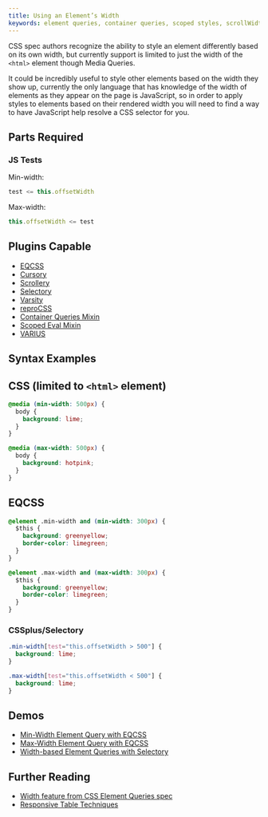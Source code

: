 ```yaml
---
title: Using an Element’s Width
keywords: element queries, container queries, scoped styles, scrollWidth, offsetWidth, variables, reactive
---
```


CSS spec authors recognize the ability to style an element differently based on its own width, but currently support is limited to just the width of the `<html>` element though Media Queries.

It could be incredibly useful to style other elements based on the width they show up, currently the only language that has knowledge of the width of elements as they appear on the page is JavaScript, so in order to apply styles to elements based on their rendered width you will need to find a way to have JavaScript help resolve a CSS selector for you.

## Parts Required

### JS Tests

Min-width:

```javascript
test <= this.offsetWidth
```

Max-width:

```javascript
this.offsetWidth <= test
```

## Plugins Capable

- [EQCSS](../plugins/eqcss.html)
- [Cursory](../plugins/cursory.html)
- [Scrollery](../plugins/scrollery.html)
- [Selectory](../plugins/selectory.html)
- [Varsity](../plugins/varsity.html)
- [reproCSS](../plugins/reprocss.html)
- [Container Queries Mixin](../plugins/container-queries-mixin.html)
- [Scoped Eval Mixin](../plugins/scoped-eval-mixin.html)
- [VARIUS](../plugins/varius.html)

## Syntax Examples

## CSS (limited to `<html>` element)

```css
@media (min-width: 500px) {
  body {
    background: lime;
  }
}
```

```css
@media (max-width: 500px) {
  body {
    background: hotpink;
  }
}
```

## EQCSS

```css
@element .min-width and (min-width: 300px) {
  $this {
    background: greenyellow;
    border-color: limegreen;
  }
}

@element .max-width and (max-width: 300px) {
  $this {
    background: greenyellow;
    border-color: limegreen;
  }
}
```

### CSSplus/Selectory

```css
.min-width[test="this.offsetWidth > 500"] {
  background: lime;
}

.max-width[test="this.offsetWidth < 500"] {
  background: lime;
}
```

## Demos

- [Min-Width Element Query with EQCSS](https://codepen.io/tomhodgins/pen/MeKwaY)
- [Max-Width Element Query with EQCSS](https://codepen.io/tomhodgins/pen/EyPjVg)
- [Width-based Element Queries with Selectory](https://codepen.io/tomhodgins/pen/ZKmXXw)

## Further Reading

- [Width feature from CSS Element Queries spec](https://tomhodgins.github.io/element-queries-spec/element-queries.html#min-width)
- [Responsive Table Techniques](https://codepen.io/tomhodgins/post/responsive-tables)